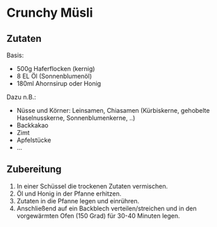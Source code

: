 
# Crunchy Müsli

## Zutaten

Basis:
- 500g Haferflocken (kernig)
- 8 EL Öl (Sonnenblumenöl)
- 180ml Ahornsirup oder Honig

Dazu n.B.:
- Nüsse und Körner: Leinsamen, Chiasamen (Kürbiskerne, gehobelte Haselnusskerne, Sonnenblumenkerne, ..)
- Backkakao
- Zimt
- Apfelstücke
- ...

## Zubereitung

1. In einer Schüssel die trockenen Zutaten vermischen.
2. Öl und Honig in der Pfanne erhitzen.
3. Zutaten in die Pfanne legen und einrühren.
4. Anschließend auf ein Backblech verteilen/streichen und in den vorgewärmten Ofen (150 Grad) für 30-40 Minuten legen. 
